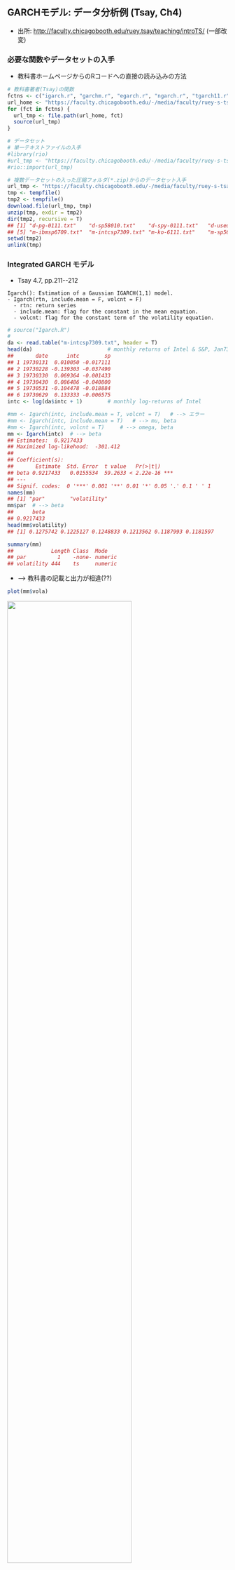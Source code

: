 <!-- # GARCHモデル(3) -->

<!---
TH(120923): Tsay教科書から乖離するが, web一般公開するなら,
関数は別のパッケージのものに変えた方が良い
出来れば, 分析データセットも!
再現性, Tsayのホームページから直接読み込む?
######################################################
# 出所: Tsay, Ch4より抜粋（適宜, 補足説明挿入, または修正)
# 出所: http://faculty.chicagobooth.edu/ruey.tsay/teaching/introTS/
######################################################
--->


## GARCHモデル: データ分析例 (Tsay, Ch4)
- 出所: http://faculty.chicagobooth.edu/ruey.tsay/teaching/introTS/ (一部改変)







<!---
cf. RRRR, pp.123-124, p.91
# library(foreign)
# Reading and writing data stored by some versions of 'Epi Info', 'Minitab', 'S', 'SAS', 'SPSS', 'Stata', 'Systat', 'Weka', and for reading and writing some 'dBase' files.
--->

### 必要な関数やデータセットの入手
- 教科書ホームページからのRコードへの直接の読み込みの方法

```r
# 教科書著者(Tsay)の関数
fctns <- c("igarch.r", "garchm.r", "egarch.r", "ngarch.r", "tgarch11.r", "vold2m.r")
url_home <- "https://faculty.chicagobooth.edu/-/media/faculty/ruey-s-tsay/teaching/introts/"
for (fct in fctns) {
  url_tmp <- file.path(url_home, fct)
  source(url_tmp)
}
```


```r
# データセット
# 単一テキストファイルの入手
#library(rio)
#url_tmp <- "https://faculty.chicagobooth.edu/-/media/faculty/ruey-s-tsay/teaching/introts/d-spy-0111.txt"
#rio::import(url_tmp)

# 複数データセットの入った圧縮フォルダ(*.zip)からのデータセット入手
url_tmp <- "https://faculty.chicagobooth.edu/-/media/faculty/ruey-s-tsay/teaching/introts/ch4data.zip"
tmp <- tempfile()
tmp2 <- tempfile()
download.file(url_tmp, tmp)
unzip(tmp, exdir = tmp2)
dir(tmp2, recursive = T)
## [1] "d-pg-0111.txt"    "d-sp58010.txt"    "d-spy-0111.txt"   "d-useu9910.txt"  
## [5] "m-ibmsp6709.txt"  "m-intcsp7309.txt" "m-ko-6111.txt"    "m-sp56710.txt"
setwd(tmp2)
unlink(tmp)
```


### Integrated GARCH モデル
- Tsay 4.7, pp.211--212

```
Igarch(): Estimation of a Gaussian IGARCH(1,1) model.
- Igarch(rtn, include.mean = F, volcnt = F)
  - rtn: return series
  - include.mean: flag for the constant in the mean equation.
  - volcnt: flag for the constant term of the volatility equation.
```


```r
# source("Igarch.R")
#
da <- read.table("m-intcsp7309.txt", header = T)
head(da)						# monthly returns of Intel & S&P, Jan73--Dec09
##       date      intc        sp
## 1 19730131  0.010050 -0.017111
## 2 19730228 -0.139303 -0.037490
## 3 19730330  0.069364 -0.001433
## 4 19730430  0.086486 -0.040800
## 5 19730531 -0.104478 -0.018884
## 6 19730629  0.133333 -0.006575
intc <- log(da$intc + 1)		# monthly log-returns of Intel
```


```r
#mm <- Igarch(intc, include.mean = T, volcnt = T)	# --> エラー
#mm <- Igarch(intc, include.mean = T)	# --> mu, beta
#mm <- Igarch(intc, volcnt = T)		# --> omega, beta
mm <- Igarch(intc)	# --> beta
## Estimates:  0.9217433 
## Maximized log-likehood:  -301.412 
## 
## Coefficient(s):
##       Estimate  Std. Error  t value   Pr(>|t|)    
## beta 0.9217433   0.0155534  59.2633 < 2.22e-16 ***
## ---
## Signif. codes:  0 '***' 0.001 '**' 0.01 '*' 0.05 '.' 0.1 ' ' 1
names(mm)
## [1] "par"        "volatility"
mm$par	# --> beta
##      beta 
## 0.9217433
head(mm$volatility)
## [1] 0.1275742 0.1225127 0.1248833 0.1213562 0.1187993 0.1181597
```


```r
summary(mm)
##            Length Class  Mode   
## par          1    -none- numeric
## volatility 444    ts     numeric
```

- --> 教科書の記載と出力が相違(??)


```r
plot(mm$vola)
```

<img src="074-GARCH-3_files/figure-html/unnamed-chunk-8-1.png" width="75%" />

### GARCH-M モデル
- Tsay 4.8, pp.213--214
```
garchM(): Estimation of a Gaussian GARCH(1, 1)-M model.
- The program uses GARCH(1, 1) results as initial values.
- garchM(rtn, type = 1)
  - rtn: return series
  - type = 1 for Variance-in-mean
  -      = 2 for volatility-in-mean
  -      = 3 for log(variance)-in-mean
```


```r
# source("garchM.R") # Compile the script
y <- intc * 100  # Intel stock returns in percentages
garchM(y)
## Maximized log-likehood:  -1731.983 
## 
## Coefficient(s):
##         Estimate  Std. Error  t value   Pr(>|t|)    
## mu    0.07760995  1.33185168  0.05827  0.9535318    
## gamma 0.00794320  0.00925126  0.85861  0.3905577    
## omega 9.45891460  3.94127823  2.39996  0.0163968 *  
## alpha 0.08761597  0.02673487  3.27722  0.0010484 ** 
## beta  0.84933817  0.03949061 21.50734 < 2.22e-16 ***
## ---
## Signif. codes:  0 '***' 0.001 '**' 0.01 '*' 0.05 '.' 0.1 ' ' 1
```

- --> 教科書の記載と出力が相違(??)
  - リスクプレミアム(gamma), 有意でない



```r
garchM(y, type = 2)
garchM(y, type = 3)
## 注: (最適化にnlminb()使用) 実行時間かかる
```
- --> 通常のGARCH(1,1)へ
  - #> library(fGarch)
  - #> fGarch::garchFit(~ garch(1, 1), data = y, trace = F)


```r
#sp5 <- scan(file = "sp500.txt")	# <-- データ無. 誤植?
da <- read.table("m-intcsp7309.txt", header = T)
# <-- 代わりに使用. --> 教科書と結果が異なる
#head(da)						# monthly returns of Intel & S&P, Jan73--Dec09
#da <- read.table("m-ibmsp-2611.txt", header = T)
#da <- da[da$data< = 20091231, ]
#head(da)						# monthly returns of IBM & S&P, Jan26--Sep11
sp5 <- log(da$sp + 1)		# monthly log-returns of S&P
#
library(fGarch)
sp5 <- sp5 * 100
m2 <- fGarch::garchFit(~ 1 + garch(1, 1), data = sp5, trace = F)
summary(m2)
## 
## Title:
##  GARCH Modelling 
## 
## Call:
##  fGarch::garchFit(formula = ~1 + garch(1, 1), data = sp5, trace = F) 
## 
## Mean and Variance Equation:
##  data ~ 1 + garch(1, 1)
## <environment: 0x11edfa510>
##  [data = sp5]
## 
## Conditional Distribution:
##  norm 
## 
## Coefficient(s):
##      mu    omega   alpha1    beta1  
## 0.56091  0.72752  0.11733  0.85910  
## 
## Std. Errors:
##  based on Hessian 
## 
## Error Analysis:
##         Estimate  Std. Error  t value Pr(>|t|)    
## mu       0.56091     0.18951    2.960 0.003078 ** 
## omega    0.72752     0.45322    1.605 0.108447    
## alpha1   0.11733     0.03157    3.717 0.000202 ***
## beta1    0.85910     0.03023   28.415  < 2e-16 ***
## ---
## Signif. codes:  0 '***' 0.001 '**' 0.01 '*' 0.05 '.' 0.1 ' ' 1
## 
## Log Likelihood:
##  -1289.671    normalized:  -2.904663 
## 
## Description:
##  Thu Dec 21 22:47:34 2023 by user:  
## 
## 
## Standardised Residuals Tests:
##                                 Statistic p-Value     
##  Jarque-Bera Test   R    Chi^2  175.7289  0           
##  Shapiro-Wilk Test  R    W      0.9655541 1.058946e-08
##  Ljung-Box Test     R    Q(10)  10.2148   0.4218546   
##  Ljung-Box Test     R    Q(15)  12.76468  0.6204685   
##  Ljung-Box Test     R    Q(20)  15.32494  0.7575226   
##  Ljung-Box Test     R^2  Q(10)  5.082012  0.8856326   
##  Ljung-Box Test     R^2  Q(15)  6.778888  0.9634974   
##  Ljung-Box Test     R^2  Q(20)  7.665347  0.9938604   
##  LM Arch Test       R    TR^2   5.295219  0.9473846   
## 
## Information Criterion Statistics:
##      AIC      BIC      SIC     HQIC 
## 5.827345 5.864244 5.827184 5.841896
```


|       |  Estimate|  Std. Error|   t value| Pr(>&#124;t&#124;)|
|:------|---------:|-----------:|---------:|------------------:|
|mu     | 0.5609132|   0.1895067|  2.959859|          0.0030778|
|omega  | 0.7275158|   0.4532207|  1.605213|          0.1084469|
|alpha1 | 0.1173334|   0.0315668|  3.716989|          0.0002016|
|beta1  | 0.8590999|   0.0302342| 28.414854|          0.0000000|

- --> GARCH(1,1), $\alpha_1,\beta_1$とも (5%) 有意.


```r
plot(m2, which = 1:13)
```

<img src="074-GARCH-3_files/figure-html/unnamed-chunk-13-1.png" width="75%" /><img src="074-GARCH-3_files/figure-html/unnamed-chunk-13-2.png" width="75%" /><img src="074-GARCH-3_files/figure-html/unnamed-chunk-13-3.png" width="75%" /><img src="074-GARCH-3_files/figure-html/unnamed-chunk-13-4.png" width="75%" /><img src="074-GARCH-3_files/figure-html/unnamed-chunk-13-5.png" width="75%" /><img src="074-GARCH-3_files/figure-html/unnamed-chunk-13-6.png" width="75%" /><img src="074-GARCH-3_files/figure-html/unnamed-chunk-13-7.png" width="75%" /><img src="074-GARCH-3_files/figure-html/unnamed-chunk-13-8.png" width="75%" /><img src="074-GARCH-3_files/figure-html/unnamed-chunk-13-9.png" width="75%" /><img src="074-GARCH-3_files/figure-html/unnamed-chunk-13-10.png" width="75%" /><img src="074-GARCH-3_files/figure-html/unnamed-chunk-13-11.png" width="75%" /><img src="074-GARCH-3_files/figure-html/unnamed-chunk-13-12.png" width="75%" /><img src="074-GARCH-3_files/figure-html/unnamed-chunk-13-13.png" width="75%" />

- --> モデル診断,  正規性を除き, データによく適合


```r
garchM(sp5)
## Maximized log-likehood:  -1289.449 
## 
## Coefficient(s):
##        Estimate  Std. Error  t value   Pr(>|t|)    
## mu    0.3467741   0.3849340  0.90087 0.36765941    
## gamma 0.0122469   0.0188799  0.64867 0.51655173    
## omega 0.7612141   0.4796083  1.58716 0.11247694    
## alpha 0.1163726   0.0317729  3.66264 0.00024963 ***
## beta  0.8581959   0.0308425 27.82511 < 2.22e-16 ***
## ---
## Signif. codes:  0 '***' 0.001 '**' 0.01 '*' 0.05 '.' 0.1 ' ' 1
```
- --> リスクプレミアム (gamma), 有意でない (5%水準)
  - --> GARCH(1,1)を選択せよ


### Exponential GARCH Model
- Tsay 4.9, pp.218--220
```
Egarch(): Estimation of an EGARCH(1, 1) model. Assume normal innovations
- Egarch(rtn)
```


```r
# source("Egarch.R") # Compile R script
da <- read.table("m-ibmsp6709.txt", header = T) # Load data
dim(da) # Check sample size of the data
## [1] 516   3
ibm <- log(da$ibm + 1) # Take log transformation
Box.test(ibm, lag = 12, type = 'Ljung') # Check serial correlations
## 
## 	Box-Ljung test
## 
## data:  ibm
## X-squared = 7.4042, df = 12, p-value = 0.8298
m1 <- Egarch(ibm) # Model fitting
##   
## Estimation results of EGARCH(1,1) model: 
## estimates:  0.006732418 -0.5983265 0.2176024 -0.4243194 0.9201499 
## std.errors:  0.002877668 0.2349184 0.05916505 0.1683056 0.03886579 
## t-ratio:  2.339539 -2.546954 3.677888 -2.521125 23.67506
names(m1)
## [1] "residuals"  "volatility"
```
- 上記出力の見方:
  - Estimation results of EGARCH(1, 1) model:
  - estimates: 0.006732389 -0.5983263 0.217603 -0.4243245 0.92015
  - std.errors: 0.002877666 0.2349172 0.05916528 0.1683064 0.0388656
  - t-ratio: 2.339531 -2.546967 3.677882 -2.521144 23.67518
  - <-- mu, omega, alpha1, gamma1, beta1の順に出力
  - --> 値が教科書(p.220)と若干相違


- モデル診断

```r
stresi <- m1$residuals/m1$volatility # Obtain standardized residuals
tdx <- c(1:516)/12 + 1967 # Compute time index
par(mfcol = c(2, 1)) # Plotting
plot(tdx, ibm, xlab = 'year', ylab = 'logrtn', type = 'l')
plot(tdx, stresi, xlab = 'year', ylab = 'stresi', type = 'l')
```

<img src="074-GARCH-3_files/figure-html/unnamed-chunk-16-1.png" width="75%" />

```r
Box.test(stresi, lag = 10, type = 'Ljung') # Model checking
## 
## 	Box-Ljung test
## 
## data:  stresi
## X-squared = 5.2866, df = 10, p-value = 0.8712
Box.test(stresi, lag = 20, type = 'Ljung')
## 
## 	Box-Ljung test
## 
## data:  stresi
## X-squared = 20.983, df = 20, p-value = 0.3981
Box.test(stresi^2, lag = 10, type = 'Ljung')
## 
## 	Box-Ljung test
## 
## data:  stresi^2
## X-squared = 5.0469, df = 10, p-value = 0.888
Box.test(stresi^2, lag = 20, type = 'Ljung')
## 
## 	Box-Ljung test
## 
## data:  stresi^2
## X-squared = 14.261, df = 20, p-value = 0.817
```

- --> Tsay, "The model fits the data reasonably well."


### Threshold GARCH モデル
- Tsay 4.10, pp.222--223
```
Tgarch(): Estimation of TGARCH(1, 1) model with Gaussian or Student-t innovations
- Tgarch11(x, cond.dist = "norm")
```

```r
da <- read.table("d-useu9910.txt", header = T)		 # daily USD/EUR, Jan/4/99--Aug/20/10
fx <- log(da$rate)
eu <- diff(fx) * 100
#
# source('Tgarch11.R')
m1 <- Tgarch11(eu)
## Log likelihood at MLEs:  
## [1] -2731.832
## 
## Coefficient(s):
##          Estimate  Std. Error   t value   Pr(>|t|)    
## mu    0.012242608 0.010727558   1.14123   0.253774    
## omega 0.001275116 0.000618444   2.06181   0.039226 *  
## alpha 0.022346602 0.005249249   4.25710 2.0709e-05 ***
## gam1  0.012518109 0.007062079   1.77258   0.076298 .  
## beta  0.968719987 0.004357842 222.29351 < 2.22e-16 ***
## ---
## Signif. codes:  0 '***' 0.001 '**' 0.01 '*' 0.05 '.' 0.1 ' ' 1
```

- --> muは有意でない
  - volatility方程式の係数は有意
  - 特に, レバレッジ効果 (H0: gamma<=0, H1: gamma>0)は(片側) 5%で有意. t=1.772, p=0.038.


```r
# モデル診断
names(m1)
## [1] "residuals"  "volatility" "par"
at <- m1$residuals
sigt <- m1$volatility
resi <- at/sigt
Box.test(resi, lag = 10, type = 'Ljung')
## 
## 	Box-Ljung test
## 
## data:  resi
## X-squared = 13.382, df = 10, p-value = 0.2031
Box.test(resi, lag = 20, type = 'Ljung')
## 
## 	Box-Ljung test
## 
## data:  resi
## X-squared = 22.873, df = 20, p-value = 0.2951
Box.test(resi^2, lag = 10, type = 'Ljung')
## 
## 	Box-Ljung test
## 
## data:  resi^2
## X-squared = 12.893, df = 10, p-value = 0.2297
Box.test(resi^2, lag = 20, type = 'Ljung')
## 
## 	Box-Ljung test
## 
## data:  resi^2
## X-squared = 27.229, df = 20, p-value = 0.1289
```


```r
# 追加
plot(sigt, xlab = 'year', ylab = 'volatility', type = 'l')
```

<img src="074-GARCH-3_files/figure-html/unnamed-chunk-19-1.png" width="75%" />

```r
plot(resi, xlab = 'year', ylab = 'residuals', type = 'l')
```

<img src="074-GARCH-3_files/figure-html/unnamed-chunk-19-2.png" width="75%" />

- → 残差プロット, heavy tailの存在?

### Asymmetric Power ARCH モデル
- Tsay 4.11, pp.224--225

```r
m1 <- fGarch::garchFit(~ 1 + aparch(1, 1), data = eu, trace = F)
summary(m1)
## 
## Title:
##  GARCH Modelling 
## 
## Call:
##  fGarch::garchFit(formula = ~1 + aparch(1, 1), data = eu, trace = F) 
## 
## Mean and Variance Equation:
##  data ~ 1 + aparch(1, 1)
## <environment: 0x10f8d28b0>
##  [data = eu]
## 
## Conditional Distribution:
##  norm 
## 
## Coefficient(s):
##        mu      omega     alpha1     gamma1      beta1      delta  
## 0.0127648  0.0015919  0.0313680  0.1135337  0.9689156  1.6743076  
## 
## Std. Errors:
##  based on Hessian 
## 
## Error Analysis:
##         Estimate  Std. Error  t value Pr(>|t|)    
## mu     0.0127648   0.0107626    1.186   0.2356    
## omega  0.0015919   0.0007226    2.203   0.0276 *  
## alpha1 0.0313680   0.0053350    5.880 4.11e-09 ***
## gamma1 0.1135337   0.0711912    1.595   0.1108    
## beta1  0.9689156   0.0038404  252.293  < 2e-16 ***
## delta  1.6743076   0.4057123    4.127 3.68e-05 ***
## ---
## Signif. codes:  0 '***' 0.001 '**' 0.01 '*' 0.05 '.' 0.1 ' ' 1
## 
## Log Likelihood:
##  -2731.172    normalized:  -0.9324587 
## 
## Description:
##  Thu Dec 21 22:47:39 2023 by user:  
## 
## 
## Standardised Residuals Tests:
##                                 Statistic p-Value     
##  Jarque-Bera Test   R    Chi^2  50.2052   1.253364e-11
##  Shapiro-Wilk Test  R    W      0.9956711 1.608397e-07
##  Ljung-Box Test     R    Q(10)  13.37689  0.2033562   
##  Ljung-Box Test     R    Q(15)  20.19634  0.1645295   
##  Ljung-Box Test     R    Q(20)  22.84736  0.2963516   
##  Ljung-Box Test     R^2  Q(10)  13.15609  0.2150749   
##  Ljung-Box Test     R^2  Q(15)  16.58007  0.3445807   
##  Ljung-Box Test     R^2  Q(20)  27.44886  0.1231013   
##  LM Arch Test       R    TR^2   14.35737  0.2784718   
## 
## Information Criterion Statistics:
##      AIC      BIC      SIC     HQIC 
## 1.869014 1.881269 1.869006 1.873428
m1
## 
## Title:
##  GARCH Modelling 
## 
## Call:
##  fGarch::garchFit(formula = ~1 + aparch(1, 1), data = eu, trace = F) 
## 
## Mean and Variance Equation:
##  data ~ 1 + aparch(1, 1)
## <environment: 0x10f8d28b0>
##  [data = eu]
## 
## Conditional Distribution:
##  norm 
## 
## Coefficient(s):
##        mu      omega     alpha1     gamma1      beta1      delta  
## 0.0127648  0.0015919  0.0313680  0.1135337  0.9689156  1.6743076  
## 
## Std. Errors:
##  based on Hessian 
## 
## Error Analysis:
##         Estimate  Std. Error  t value Pr(>|t|)    
## mu     0.0127648   0.0107626    1.186   0.2356    
## omega  0.0015919   0.0007226    2.203   0.0276 *  
## alpha1 0.0313680   0.0053350    5.880 4.11e-09 ***
## gamma1 0.1135337   0.0711912    1.595   0.1108    
## beta1  0.9689156   0.0038404  252.293  < 2e-16 ***
## delta  1.6743076   0.4057123    4.127 3.68e-05 ***
## ---
## Signif. codes:  0 '***' 0.001 '**' 0.01 '*' 0.05 '.' 0.1 ' ' 1
## 
## Log Likelihood:
##  -2731.172    normalized:  -0.9324587 
## 
## Description:
##  Thu Dec 21 22:47:39 2023 by user:
```


|       |  Estimate|  Std. Error|    t value| Pr(>&#124;t&#124;)|
|:------|---------:|-----------:|----------:|------------------:|
|mu     | 0.0127648|   0.0107626|   1.186042|          0.2356059|
|omega  | 0.0015919|   0.0007226|   2.203001|          0.0275947|
|alpha1 | 0.0313680|   0.0053350|   5.879685|          0.0000000|
|gamma1 | 0.1135337|   0.0711912|   1.594772|          0.1107632|
|beta1  | 0.9689156|   0.0038404| 252.292918|          0.0000000|
|delta  | 1.6743076|   0.4057123|   4.126835|          0.0000368|

- --> モデル診断, データに良く適合.
- delta = 1.67の解釈難.
- --> delta = 2とは、有意に乖離していない(標準誤差0.406)
- --> delta = 2 (TGARCH(1, 1))でも良い?


```r
m2 <- fGarch::garchFit(~ 1 + aparch(1, 1), data = eu, delta = 2, include.delta = F, trace = F)
summary(m2)
## 
## Title:
##  GARCH Modelling 
## 
## Call:
##  fGarch::garchFit(formula = ~1 + aparch(1, 1), data = eu, delta = 2, 
##     include.delta = F, trace = F) 
## 
## Mean and Variance Equation:
##  data ~ 1 + aparch(1, 1)
## <environment: 0x119d7e768>
##  [data = eu]
## 
## Conditional Distribution:
##  norm 
## 
## Coefficient(s):
##        mu      omega     alpha1     gamma1      beta1  
## 0.0122646  0.0012745  0.0282723  0.1100239  0.9687115  
## 
## Std. Errors:
##  based on Hessian 
## 
## Error Analysis:
##         Estimate  Std. Error  t value Pr(>|t|)    
## mu     0.0122646   0.0107289    1.143   0.2530    
## omega  0.0012745   0.0005752    2.216   0.0267 *  
## alpha1 0.0282723   0.0038637    7.317 2.53e-13 ***
## gamma1 0.1100239   0.0649051    1.695   0.0900 .  
## beta1  0.9687115   0.0039421  245.735  < 2e-16 ***
## ---
## Signif. codes:  0 '***' 0.001 '**' 0.01 '*' 0.05 '.' 0.1 ' ' 1
## 
## Log Likelihood:
##  -2731.85    normalized:  -0.9326902 
## 
## Description:
##  Thu Dec 21 22:47:39 2023 by user:  
## 
## 
## Standardised Residuals Tests:
##                                 Statistic p-Value     
##  Jarque-Bera Test   R    Chi^2  49.97678  1.405009e-11
##  Shapiro-Wilk Test  R    W      0.9956803 1.655878e-07
##  Ljung-Box Test     R    Q(10)  13.38285  0.203047    
##  Ljung-Box Test     R    Q(15)  20.29833  0.1607845   
##  Ljung-Box Test     R    Q(20)  22.87265  0.2950909   
##  Ljung-Box Test     R^2  Q(10)  12.89586  0.229553    
##  Ljung-Box Test     R^2  Q(15)  16.55288  0.3462875   
##  Ljung-Box Test     R^2  Q(20)  27.24037  0.1286359   
##  LM Arch Test       R    TR^2   14.29662  0.2821694   
## 
## Information Criterion Statistics:
##      AIC      BIC      SIC     HQIC 
## 1.868795 1.879007 1.868789 1.872472
plot(m2, which = 1:13)
```

<img src="074-GARCH-3_files/figure-html/APARCH_2-1.png" width="75%" /><img src="074-GARCH-3_files/figure-html/APARCH_2-2.png" width="75%" /><img src="074-GARCH-3_files/figure-html/APARCH_2-3.png" width="75%" /><img src="074-GARCH-3_files/figure-html/APARCH_2-4.png" width="75%" /><img src="074-GARCH-3_files/figure-html/APARCH_2-5.png" width="75%" /><img src="074-GARCH-3_files/figure-html/APARCH_2-6.png" width="75%" /><img src="074-GARCH-3_files/figure-html/APARCH_2-7.png" width="75%" /><img src="074-GARCH-3_files/figure-html/APARCH_2-8.png" width="75%" /><img src="074-GARCH-3_files/figure-html/APARCH_2-9.png" width="75%" /><img src="074-GARCH-3_files/figure-html/APARCH_2-10.png" width="75%" /><img src="074-GARCH-3_files/figure-html/APARCH_2-11.png" width="75%" /><img src="074-GARCH-3_files/figure-html/APARCH_2-12.png" width="75%" /><img src="074-GARCH-3_files/figure-html/APARCH_2-13.png" width="75%" />

```r
m2
## 
## Title:
##  GARCH Modelling 
## 
## Call:
##  fGarch::garchFit(formula = ~1 + aparch(1, 1), data = eu, delta = 2, 
##     include.delta = F, trace = F) 
## 
## Mean and Variance Equation:
##  data ~ 1 + aparch(1, 1)
## <environment: 0x119d7e768>
##  [data = eu]
## 
## Conditional Distribution:
##  norm 
## 
## Coefficient(s):
##        mu      omega     alpha1     gamma1      beta1  
## 0.0122646  0.0012745  0.0282723  0.1100239  0.9687115  
## 
## Std. Errors:
##  based on Hessian 
## 
## Error Analysis:
##         Estimate  Std. Error  t value Pr(>|t|)    
## mu     0.0122646   0.0107289    1.143   0.2530    
## omega  0.0012745   0.0005752    2.216   0.0267 *  
## alpha1 0.0282723   0.0038637    7.317 2.53e-13 ***
## gamma1 0.1100239   0.0649051    1.695   0.0900 .  
## beta1  0.9687115   0.0039421  245.735  < 2e-16 ***
## ---
## Signif. codes:  0 '***' 0.001 '**' 0.01 '*' 0.05 '.' 0.1 ' ' 1
## 
## Log Likelihood:
##  -2731.85    normalized:  -0.9326902 
## 
## Description:
##  Thu Dec 21 22:47:39 2023 by user:
```


|       |  Estimate|  Std. Error|    t value| Pr(>&#124;t&#124;)|
|:------|---------:|-----------:|----------:|------------------:|
|mu     | 0.0122646|   0.0107289|   1.143134|          0.2529831|
|omega  | 0.0012745|   0.0005752|   2.215693|          0.0267125|
|alpha1 | 0.0282723|   0.0038637|   7.317487|          0.0000000|
|gamma1 | 0.1100239|   0.0649051|   1.695150|          0.0900469|
|beta1  | 0.9687115|   0.0039421| 245.735369|          0.0000000|

- --> m1と結果類似


### Nonsymmetric GARCH モデル
- Tsay 4.12, pp.227--228
```
Ngarch(): Estimation of a non-symmertic GARCH, NGARCH(1, 1), model.
- Assume normal innovations
- Ngarch(rtn)
```

```r
da <- read.table("d-useu9910.txt", header = T)
fx <- log(da$rate)
eu <- diff(fx) * 100
#
source("Ngarch.R")
m1 <- Ngarch(eu)
##   
## Estimation results of NGARCH(1,1) model: 
## estimates:  -0.001094043 0.002366721 0.9618047 0.02118565 0.7309616 
## std.errors:  0.01080893 0.000580552 0.006045803 0.003604727 0.2501548 
## t-ratio:  -0.1012166 4.076674 159.0863 5.877186 2.922037
res <- m1$residuals
vol <- m1$volatility
resi <- res / vol
Box.test(resi, lag = 10, type = 'Ljung')
## 
## 	Box-Ljung test
## 
## data:  resi
## X-squared = 14.776, df = 10, p-value = 0.1404
Box.test(resi^2, lag = 10, type = 'Ljung')
## 
## 	Box-Ljung test
## 
## data:  resi^2
## X-squared = 12.943, df = 10, p-value = 0.2269
# Estimation results of NGARCH(1, 1) model:
# estimates: -0.001094043 0.002366721 0.9618047 0.02118565 0.7309616
#std.errors: 0.01080893 0.000580552 0.006045803 0.003604727 0.2501548
# t-ratio: -0.1012166 4.076674 159.0863 5.877186 2.922037
# <-- mu, beta0, beta1, beta2, thetaの順
```

- --> muを除いて(5%)有意
  - 特に, レバレッジ効果(theta), t=2.92で(5%)有意
  - --> 上記TGARCH(1, 1)の結果と同様



```r
# 追加
plot(vol, xlab = 'year', ylab = 'volatility', type = 'l')
```

<img src="074-GARCH-3_files/figure-html/unnamed-chunk-23-1.png" width="75%" />

```r
plot(resi, xlab = 'year', ylab = 'residuals', type = 'l')
```

<img src="074-GARCH-3_files/figure-html/unnamed-chunk-23-2.png" width="75%" />

- → 両モデルは, 類似のvolatility推定値

### 代替的アプリーチ間の比較
- Tsay 4.15.1, pp.234--235

#### (日次データから)月次ボラティリティの推定 {-}
  -  "ルートT・ルール"の適用

```r
da <- read.table("d-sp58010.txt", header = T)
x <- da[, c(1:3, 9)]
dim(x)
## [1] 7737    4
```

- 方法1: 日次対数リターン使用 (white noiseを仮定)
<!--  - 不偏分散 + "ルートT・ルール"(!) -->

```r
# source("vold2m.R") ## Compile the script
m1 <- vold2m(x)
names(m1)
## [1] "volatility" "ndays"
v1 <- m1$volatility
cnt <- m1$ndays
cnt[1:5]
## [1] 20 20 21 21 21
```

- 方法2: 日次対数リターン使用 (MA過程を仮定)

```r
m2 <- vold2m(x, ma = 1) # Use MA(1) dependence
names(m2)
## [1] "volatility" "ndays"
v2 <- m2$volatility
```

#### 月次データの使用 {-}

```r
da1 <- read.table("m-sp56710.txt", header = T)
sp <- log(da1[, 9])
sp5 <- diff(sp)
```

- 方法3: GARCH(1,1)を月次対数リターンに適用

```r
# library(fGarch)
m3 <- fGarch::garchFit(~ 1 + garch(1, 1), data = sp5, trace = F)
summary(m3)
## 
## Title:
##  GARCH Modelling 
## 
## Call:
##  fGarch::garchFit(formula = ~1 + garch(1, 1), data = sp5, trace = F) 
## 
## Mean and Variance Equation:
##  data ~ 1 + garch(1, 1)
## <environment: 0x10a6c7070>
##  [data = sp5]
## 
## Conditional Distribution:
##  norm 
## 
## Coefficient(s):
##         mu       omega      alpha1       beta1  
## 5.3471e-03  9.3263e-05  1.1422e-01  8.4864e-01  
## 
## Std. Errors:
##  based on Hessian 
## 
## Error Analysis:
##         Estimate  Std. Error  t value Pr(>|t|)    
## mu     5.347e-03   1.742e-03    3.069 0.002149 ** 
## omega  9.326e-05   4.859e-05    1.919 0.054942 .  
## alpha1 1.142e-01   3.003e-02    3.804 0.000142 ***
## beta1  8.486e-01   3.186e-02   26.634  < 2e-16 ***
## ---
## Signif. codes:  0 '***' 0.001 '**' 0.01 '*' 0.05 '.' 0.1 ' ' 1
## 
## Log Likelihood:
##  899.7817    normalized:  1.717141 
## 
## Description:
##  Thu Dec 21 22:47:57 2023 by user:  
## 
## 
## Standardised Residuals Tests:
##                                 Statistic p-Value     
##  Jarque-Bera Test   R    Chi^2  172.5211  0           
##  Shapiro-Wilk Test  R    W      0.9690782 4.639274e-09
##  Ljung-Box Test     R    Q(10)  11.17329  0.3441774   
##  Ljung-Box Test     R    Q(15)  15.451    0.4194449   
##  Ljung-Box Test     R    Q(20)  17.56469  0.61606     
##  Ljung-Box Test     R^2  Q(10)  5.466795  0.8578981   
##  Ljung-Box Test     R^2  Q(15)  7.031543  0.9567685   
##  Ljung-Box Test     R^2  Q(20)  8.200425  0.9904566   
##  LM Arch Test       R    TR^2   5.62988   0.9335791   
## 
## Information Criterion Statistics:
##       AIC       BIC       SIC      HQIC 
## -3.419014 -3.386484 -3.419129 -3.406275
v3 <- volatility(m3)
v3 <- v3[158:524]
```


|       |  Estimate|  Std. Error|   t value| Pr(>&#124;t&#124;)|
|:------|---------:|-----------:|---------:|------------------:|
|mu     | 0.0053471|   0.0017424|  3.068779|          0.0021494|
|omega  | 0.0000933|   0.0000486|  1.919333|          0.0549423|
|alpha1 | 0.1142231|   0.0300281|  3.803878|          0.0001424|
|beta1  | 0.8486414|   0.0318635| 26.633652|          0.0000000|


- 3つの方法の比較

```r
v1 <- ts(v1, frequency = 12, start = c(1980, 1))
v2 <- ts(v2, frequency = 12, start = c(1980, 1))
v3 <- ts(v3, frequency = 12, start = c(1980, 1))
max(v1, v2, v3)
## [1] 0.2870294
#
# par(mfcol=c(3,1))
# plot(v1, xlab='year', ylab='vol', type='l', ylim=c(0,.3))
# title(main='(a) No correlations')
# plot(v2, xlab='year', ylab='vol', type='l', ylim=c(0,.3))
# title(main='(b) Lag-1 correlation')
# plot(v3, xlab='year', ylab='vol', type='l', ylim=c(0,.3))
# title(main='(c) GARCH(1,1)')
plot(ts.intersect(v1, v2, v3))
```

<img src="074-GARCH-3_files/figure-html/unnamed-chunk-30-1.png" width="75%" />
